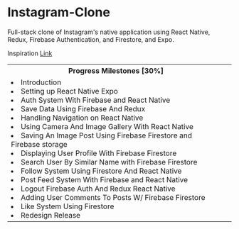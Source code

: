 # Instagram-Clone

Full-stack clone of Instagram's native application using React Native, Redux, Firebase Authentication, and Firestore, and Expo.

Inspiration
<a href="https://www.youtube.com/watch?v=1hPgQWbWmEk&t=3843s&ab_channel=freeCodeCamp.org">Link</a>
<!--
Progess Milestones [In-Progress]
  (0:00:00) Introduction
  (0:02:28) Setting up React Native Expo
  (0:16:34) Auth System With Firebase and React Native
  (0:56:33) Save Data Using Firebase And Redux
  (1:29:05) Handling Navigation on React Native
  (1:49:43) Using Camera And Image Gallery With React Native
  (2:12:57) Saving An Image Post Using Firebase Firestore and Firebase storage
  (2:42:38) Displaying User Profile With Firebase Firestore
  (3:11:57) Search User By Similar Name with Firebase Firestore
  (3:36:00) Follow System Using Firestore And React Native
  (3:55:42) Post Feed System With Firebase and React Native
  (4:27:48) Logout Firebase Auth And Redux React Native
  (4:35:24) Adding User Comments To Posts W/ Firebase Firestore
  (5:14:00) Like System Using Firestore
  (5:47:25) Redesign Release
-->
<table>
  <tr>
    <th id="demo">Progress Milestones [30%]</th>
    <th></th>
  </tr>
  <tr>
    <ul>
      <td>
        <li>Introduction</li>
        <li>Setting up React Native Expo</li>
        <li>Auth System With Firebase and React Native</li>
        <li>Save Data Using Firebase And Redux</li>
        <li>Handling Navigation on React Native</li>
        <li>Using Camera And Image Gallery With React Native</li>
        <li>Saving An Image Post Using Firebase Firestore and Firebase storage</li>
        <li>Displaying User Profile With Firebase Firestore</li>
        <li>Search User By Similar Name with Firebase Firestore</li>
        <li>Follow System Using Firestore And React Native</li>
        <li>Post Feed System With Firebase and React Native</li>
        <li>Logout Firebase Auth And Redux React Native</li>
        <li>Adding User Comments To Posts W/ Firebase Firestore</li>
        <li>Like System Using Firestore</li>
      <li>Redesign Release</li>
      </td>
    </ul>
  </tr>
</table>

</body>
</html>
